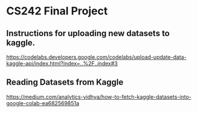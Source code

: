# CS242 Final Project

## Instructions for uploading new datasets to kaggle.
https://codelabs.developers.google.com/codelabs/upload-update-data-kaggle-api/index.html?index=..%2F..index#3

## Reading Datasets from Kaggle
https://medium.com/analytics-vidhya/how-to-fetch-kaggle-datasets-into-google-colab-ea682569851a
